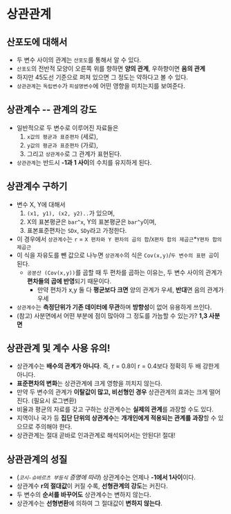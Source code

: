 # 상관관계

## 산포도에 대해서
* 두 변수 사이의 관계는 `산포도`를 통해서 알 수 있다.
* `산포도`의 전반적 모양이 오른쪽 위를 향하면 **양의 관계**, 우하향이면 **음의 관계**
* 하지만 45도선 기준으로 퍼져 있으면 그 정도는 약하다고 볼 수 있다.
* `상관관계`는 `독립변수`가 `피설명변수`에 어떤 영향을 미치는지를 보여준다.

## 상관계수 -- 관계의 강도
* 일반적으로 두 변수로 이루어진 자료들은
  1) `x값의 평균과 표준편차` (세로),
  2) `y값의 평균과 표준편차` (가로),
  3) 그리고 `상관계수`로 그 관계가 표현된다.
* `상관관계`는 반드시 **-1과 1 사이**의 수치를 유지하게 된다.

## 상관계수 구하기
* 변수 X, Y에 대해서 
    1) `(x1, y1), (x2, y2)..`가 있으며,
    2) X의 표본평균은 `bar^x`, Y의 표본평균은 `bar^y`이며,
    3) 표본표준편차는 `SDx`, `SDy`라고 가정한다.
* 이 경우에서 `상관계수`는 `r` =  `X 편차와 Y 편차의 곱의 합`/`X편차 합의 제곱근`*`Y편차 합의 제곱근`
* 이 식을 자유도를 뺀 값으로 나누면 `상관계수`의 식은 `Cov(x,y)`/`두 변수의 표편 곱`이 된다.
  * `공분산 (Cov(x,y))`를 곱할 때 두 편차를 곱하는 이유는, 두 변수 사이의 관계가 **편차들의 곱에 반영**되기 때문이다.
    * 만약 편차가 x,y 둘 다 **평균보다 크면** 양의 관계가 우세, **반대**면 음의 관계가 우세
* `상관계수`는 **측정단위가 기존 데이터에 무관**하며 **방향성**이 없어 유용하게 쓰인다.
* (참고) 사분면에서 어떤 부분에 점이 많아야 그 정도를 가늠할 수 있는가? **1,3 사분면**

## 상관관계 및 계수 사용 유의!
* 상관계수는 **배수의 관계가 아니다**. 즉, r = 0.8이 r = 0.4보다 정확히 두 배 강한게 아니다.
* **표준편차의 변화**는 상관관계에 크게 영향을 끼치지 않는다.
* 만약 두 변수의 관계가 **이탈값이 많고, 비선형인 경우** 상관관계의 효과는 크게 떨어진다. (필요시 로그변환)
* 비율과 평균의 자료를 갖고 구하는 상관계수는 **실제의 관계**를 과장할 수도 있다.
* 지역이나 국가 등 **집단 단위의 상관계수**는 **개개인에게 적용되는 관계를 과장**할 수 있으므로 주의해야 한다.
* 상관관계는 절대 곧바로 인과관계로 해석되어서는 안된다! 절대!

## 상관관계의 성질
* (*`코시-슈바르츠 부등식` 증명에 따라*) 상관계수는 언제나 **-1에서 1사이**이다.
* 상관계수 **r의 절대값**이 커질 수록, **선형관계의 강도**는 커진다.
* 두 변수의 **순서를 바꾸어도** 상관계수는 변하지 않는다.
* 상관계수는 **선형변환**에 의하여 그 절대값이 **변하지 않는다**.



